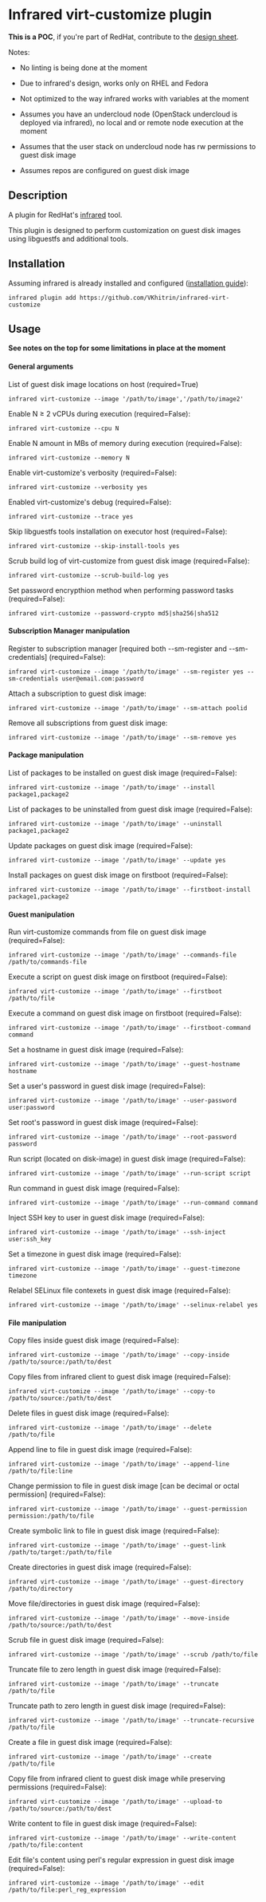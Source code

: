 # Infrared virt-customize plugin

**This is a POC**, if you're part of RedHat, contribute to the [design sheet](https://docs.google.com/document/d/142VmEXXUblwVXF249ZX0PhT8ZC2vQ-2NYSJopMFyiIk).

Notes:

* No linting is being done at the moment

* Due to infrared's design, works only on RHEL and Fedora

* Not optimized to the way infrared works with variables at the moment

* Assumes you have an undercloud node (OpenStack undercloud is deployed via infrared), no local and or remote node execution at the moment

* Assumes that the user stack on undercloud node has rw permissions to guest disk image

* Assumes repos are configured on guest disk image

## Description

A plugin for RedHat's [infrared](https://github.com/redhat-openstack/infrared) tool.

This plugin is designed to perform customization on guest disk images using libguestfs and additional tools.

## Installation

Assuming infrared is already installed and configured ([installation guide](https://infrared.readthedocs.io/en/stable/setup.html)):

```
infrared plugin add https://github.com/VKhitrin/infrared-virt-customize
```

## Usage

**See notes on the top for some limitations in place at the moment**

#### General arguments

List of guest disk image locations on host (required=True)
```
infrared virt-customize --image '/path/to/image','/path/to/image2'
```

Enable N ≥ 2 vCPUs during execution (required=False):
```
infrared virt-customize --cpu N
```

Enable N amount in MBs of memory during execution (required=False):
```
infrared virt-customize --memory N
```

Enable virt-customize's verbosity (required=False):
```
infrared virt-customize --verbosity yes
```

Enabled virt-customize's debug (required=False):
```
infrared virt-customize --trace yes
```

Skip libguestfs tools installation on executor host (required=False):
```
infrared virt-customize --skip-install-tools yes
```

Scrub build log of virt-customize from guest disk image (required=False):
```
infrared virt-customize --scrub-build-log yes
```

Set password encrypthion method when performing password tasks (required=False):
```
infrared virt-customize --password-crypto md5|sha256|sha512
```

#### Subscription Manager manipulation

Register to subscription manager \[required both --sm-register and --sm-credentials\] (required=False):
```
infrared virt-customize --image '/path/to/image' --sm-register yes --sm-credentials user@email.com:password
```

Attach a subscription to guest disk image:
```
infrared virt-customize --image '/path/to/image' --sm-attach poolid
```

Remove all subscriptions from guest disk image:
```
infrared virt-customize --image '/path/to/image' --sm-remove yes
```

#### Package manipulation

List of packages to be installed on guest disk image (required=False):

```
infrared virt-customize --image '/path/to/image' --install package1,package2
```

List of packages to be uninstalled from guest disk image (required=False):

```
infrared virt-customize --image '/path/to/image' --uninstall package1,package2
```

Update packages on guest disk image (required=False):
```
infrared virt-customize --image '/path/to/image' --update yes
```

Install packages on guest disk image on firstboot (required=False):
```
infrared virt-customize --image '/path/to/image' --firstboot-install package1,package2
```

#### Guest manipulation

Run virt-customize commands from file on guest disk image (required=False):
```
infrared virt-customize --image '/path/to/image' --commands-file /path/to/commands-file
```

Execute a script on guest disk image on firstboot (required=False):
```
infrared virt-customize --image '/path/to/image' --firstboot /path/to/file
```

Execute a command on guest disk image on firstboot (required=False):
```
infrared virt-customize --image '/path/to/image' --firstboot-command command
```

Set a hostname in guest disk image (required=False):
```
infrared virt-customize --image '/path/to/image' --guest-hostname hostname
```

Set a user's password in guest disk image (required=False):
```
infrared virt-customize --image '/path/to/image' --user-password user:password
```

Set root's password in guest disk image (required=False):
```
infrared virt-customize --image '/path/to/image' --root-password password
```

Run script (located on disk-image) in guest disk image (required=False):
```
infrared virt-customize --image '/path/to/image' --run-script script
```

Run command in guest disk image (required=False):
```
infrared virt-customize --image '/path/to/image' --run-command command
```

Inject SSH key to user in guest disk image (required=False):
```
infrared virt-customize --image '/path/to/image' --ssh-inject user:ssh_key
```

Set a timezone in guest disk image (required=False):
```
infrared virt-customize --image '/path/to/image' --guest-timezone timezone
```

Relabel SELinux file contexets in guest disk image (required=False):
```
infrared virt-customize --image '/path/to/image' --selinux-relabel yes
```

#### File manipulation

Copy files inside guest disk image (required=False):
```
infrared virt-customize --image '/path/to/image' --copy-inside /path/to/source:/path/to/dest
```

Copy files from infrared client to guest disk image (required=False):
```
infrared virt-customize --image '/path/to/image' --copy-to /path/to/source:/path/to/dest
```

Delete files in guest disk image (required=False):
```
infrared virt-customize --image '/path/to/image' --delete /path/to/file
```

Append line to file in guest disk image (required=False):
```
infrared virt-customize --image '/path/to/image' --append-line /path/to/file:line
```

Change permission to file in guest disk image \[can be decimal or octal permission\] (required=False):
```
infrared virt-customize --image '/path/to/image' --guest-permission permission:/path/to/file
```

Create symbolic link to file in guest disk image (required=False):
```
infrared virt-customize --image '/path/to/image' --guest-link /path/to/target:/path/to/file
```

Create directories in guest disk image (required=False):
```
infrared virt-customize --image '/path/to/image' --guest-directory /path/to/directory
```

Move file/directories in guest disk image (required=False):
```
infrared virt-customize --image '/path/to/image' --move-inside /path/to/source:/path/to/dest
```

Scrub file in guest disk image (required=False):
```
infrared virt-customize --image '/path/to/image' --scrub /path/to/file
```

Truncate file to zero length in guest disk image (required=False):
```
infrared virt-customize --image '/path/to/image' --truncate /path/to/file
```

Truncate path to zero length in guest disk image (required=False):
```
infrared virt-customize --image '/path/to/image' --truncate-recursive /path/to/file
```

Create a file in guest disk image (required=False):
```
infrared virt-customize --image '/path/to/image' --create /path/to/file
```

Copy file from infrared client to guest disk image while preserving permissions (required=False):
```
infrared virt-customize --image '/path/to/image' --upload-to /path/to/source:/path/to/dest
```

Write content to file in guest disk image (required=False):
```
infrared virt-customize --image '/path/to/image' --write-content /path/to/file:content
```

Edit file's content using perl's regular expression in guest disk image (required=False):
```
infrared virt-customize --image '/path/to/image' --edit /path/to/file:perl_reg_expression
```
